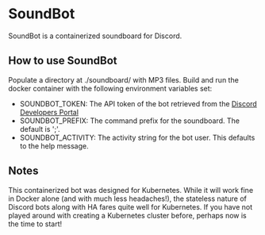 # SoundBot
SoundBot is a containerized soundboard for Discord.

## How to use SoundBot
Populate a directory at ./soundboard/ with MP3 files.
Build and run the docker container with the following environment variables set:
* SOUNDBOT_TOKEN: The API token of the bot retrieved from the [Discord Developers Portal](https://discord.com/developers/applications)
* SOUNDBOT_PREFIX: The command prefix for the soundboard. The default is ';'.
* SOUNDBOT_ACTIVITY: The activity string for the bot user. This defaults to the help message.

## Notes
This containerized bot was designed for Kubernetes. 
While it will work fine in Docker alone (and with much less headaches!), the stateless nature of Discord
bots along with HA fares quite well for Kubernetes. If you have not played around with creating a 
Kubernetes cluster before, perhaps now is the time to start! 
